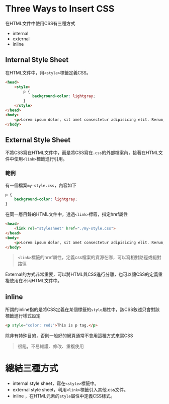 # Three Ways to Insert CSS

在HTML文件中使用CSS有三種方式
- internal
- external
- inline

## Internal Style Sheet

在HTML文件中，用```<style>```標籤定義CSS。

```html
<head>
    <style>
        p {
            background-color: lightgray;
        }
    </style>
</head>
<body>
    <p>Lorem ipsum dolor, sit amet consectetur adipisicing elit. Rerum, cupiditate.</p></p>
</body>
```

## External Style Sheet

不將CSS寫在HTML文件中，而是將CSS寫在```.css```的外部檔案內，接著在HTML文件中使用```<link>```標籤進行引用。

### 範例

有一個檔案```my-style.css```，內容如下
```css
p {
    background-color: lightgray;
}
```

在同一層目錄的HTML文件中，透過```<link>```標籤，指定href屬性

```html
<head>
    <link rel="stylesheet" href="./my-style.css">
</head>
<body>
    <p>Lorem ipsum dolor, sit amet consectetur adipisicing elit. Rerum, cupiditate.</p></p>
</body>
```

> ```<link>```標籤的href屬性，定義css檔案的資源在哪，可以寫相對路徑或絕對路徑

External的方式非常重要，可以將HTML與CSS進行分離，也可以讓CSS的定義重複使用在不同HTML文件中。

## inline

所謂的inline指的是將CSS定義在某個標籤的```style```屬性中，該CSS敘述只會對該標籤進行樣式設定

```html
<p style="color: red;">This is p tag.</p>
```

除非有特殊目的，否則一般好的網頁通常不會用這種方式來寫CSS

> 很亂，不易維護、修改、重複使用

# 總結三種方式

- internal style sheet，寫在```<style>```標籤中。
- external style sheet，利用```<link>```標籤引入其他.css文件。
- inline ，在HTML元素的```style```屬性中定義CSS樣式。
